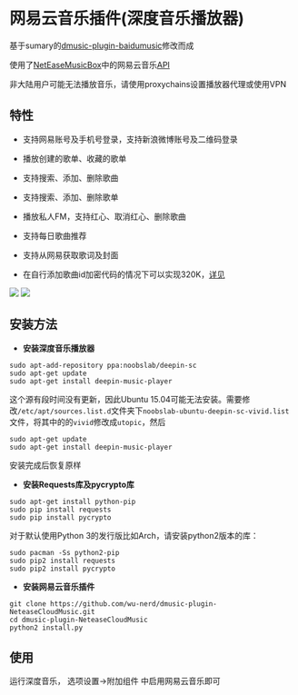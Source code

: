 网易云音乐插件(深度音乐播放器)
========================

基于sumary的[dmusic-plugin-baidumusic](https://github.com/sumary/dmusic-plugin-baidumusic)修改而成

使用了[NetEaseMusicBox](https://github.com/bluetomlee/NetEase-MusicBox)中的网易云音乐[API](https://github.com/bluetomlee/NetEase-MusicBox/blob/master/src/api.py)

非大陆用户可能无法播放音乐，请使用proxychains设置播放器代理或使用VPN


特性
--------


- 支持网易账号及手机号登录，支持新浪微博账号及二维码登录

- 播放创建的歌单、收藏的歌单

- 支持搜索、添加、删除歌曲

- 支持搜索、添加、删除歌单

- 播放私人FM，支持红心、取消红心、删除歌曲

- 支持每日歌曲推荐

- 支持从网易获取歌词及封面

- 在自行添加歌曲id加密代码的情况下可以实现320K，[详见](https://github.com/wu-nerd/dmusic-plugin-NeteaseCloudMusic/issues/5#issuecomment-99753615)

![](https://raw.githubusercontent.com/wu-nerd/dmusic-plugin-NeteaseCloudMusic/master/neteasecloudmusic/images/screenshot006.png)
![](https://raw.githubusercontent.com/wu-nerd/dmusic-plugin-NeteaseCloudMusic/master/neteasecloudmusic/images/screenshot007.png)

安装方法
----------------------
- **安装深度音乐播放器**
```
sudo apt-add-repository ppa:noobslab/deepin-sc
sudo apt-get update
sudo apt-get install deepin-music-player
```
这个源有段时间没有更新，因此Ubuntu 15.04可能无法安装。需要修改`/etc/apt/sources.list.d`文件夹下`noobslab-ubuntu-deepin-sc-vivid.list`文件，将其中的的`vivid`修改成`utopic`，然后
```
sudo apt-get update
sudo apt-get install deepin-music-player
```

安装完成后恢复原样

- **安装Requests库及pycrypto库**
```
sudo apt-get install python-pip
sudo pip install requests
sudo pip install pycrypto
```

对于默认使用Python 3的发行版比如Arch，请安装python2版本的库：
```
sudo pacman -Ss python2-pip
sudo pip2 install requests
sudo pip2 install pycrypto
```

- **安装网易云音乐插件**
```
git clone https://github.com/wu-nerd/dmusic-plugin-NeteaseCloudMusic.git
cd dmusic-plugin-NeteaseCloudMusic
python2 install.py
```

使用
----

运行深度音乐， 选项设置->附加组件 中启用网易云音乐即可
